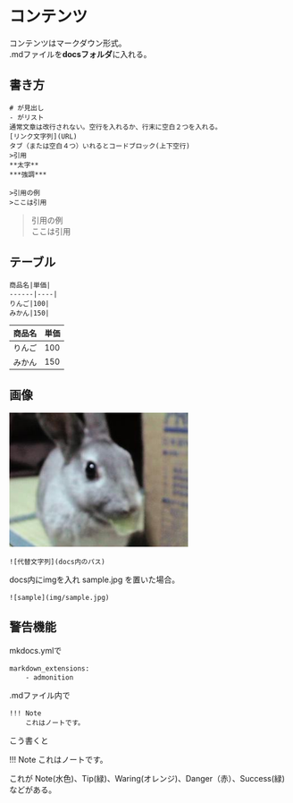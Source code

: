# コンテンツ

コンテンツはマークダウン形式。  
.mdファイルを**docsフォルダ**に入れる。

## 書き方

    # が見出し
    - がリスト
    通常文章は改行されない。空行を入れるか、行末に空白２つを入れる。
    [リンク文字列](URL)
    タブ（または空白４つ）いれるとコードブロック(上下空行)
    >引用
    **太字**
    ***強調***

	>引用の例  
	>ここは引用

>引用の例  
>ここは引用


## テーブル

	商品名|単価|
	------|----|
	りんご|100|
	みかん|150|

商品名|単価|
------|----|
りんご|100|
みかん|150|

## 画像

![mel](img/mel011.jpg)

	![代替文字列](docs内のパス)

docs内にimgを入れ sample.jpg を置いた場合。

	![sample](img/sample.jpg)

## 警告機能

mkdocs.ymlで

	markdown_extensions:
	    - admonition

.mdファイル内で

	!!! Note
	    これはノートです。

こう書くと

!!! Note
    これはノートです。

これが Note(水色)、Tip(緑)、Waring(オレンジ)、Danger（赤）、Success(緑)などがある。
